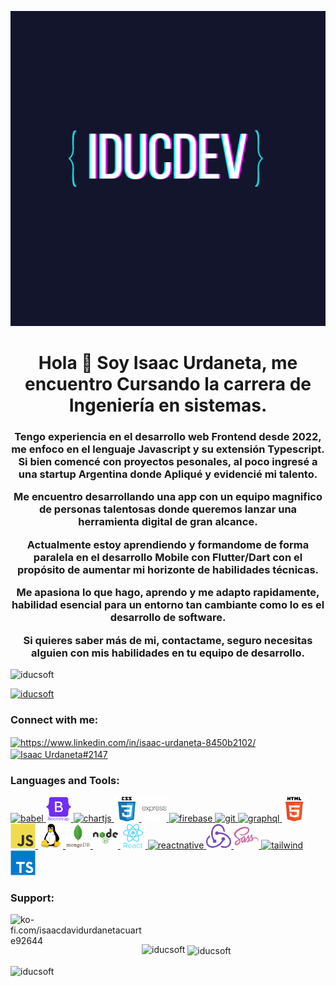 <div>
<p align="center" >
<img src="https://github.com/IducDev/my-portfolio/blob/master/public/iducdev.png" alt="JuveYell" width="600px" style="margin:0 auto;" >
</p>
</div>

<h1 align="center">Hola 👋 Soy Isaac Urdaneta, me encuentro Cursando la carrera de Ingeniería en sistemas.

</h1>
<h3 align="center">
  Tengo experiencia en el desarrollo web Frontend desde 2022, me enfoco en el lenguaje Javascript y su extensión Typescript.
Si bien comencé con proyectos pesonales, al poco ingresé a una startup Argentina donde Apliqué y evidencié mi talento.

Me encuentro desarrollando una app con un equipo magnifico de personas talentosas donde queremos lanzar una herramienta digital de gran alcance.

Actualmente estoy aprendiendo y formandome de forma paralela en el desarrollo Mobile con Flutter/Dart con el propósito de aumentar mi horizonte de habilidades técnicas.

Me apasiona lo que hago, aprendo y me adapto rapidamente, habilidad esencial para un entorno tan cambiante como lo es el desarrollo de software.

Si quieres saber más de mi, contactame, seguro necesitas alguien con mis habilidades en tu equipo de desarrollo.
</h3>



<p align="left"> <img src="https://komarev.com/ghpvc/?username=iducsoft&label=Profile%20views&color=0e75b6&style=flat" alt="iducsoft" /> </p>

<p align="left"> <a href="https://github.com/ryo-ma/github-profile-trophy"><img src="https://github-profile-trophy.vercel.app/?username=iducsoft" alt="iducsoft" /></a> </p>


<h3 align="left">Connect with me:</h3>
<p align="left">
<a href="https://linkedin.com/in/isaac-urdaneta-8450b2102" target="blank"><img align="center" src="https://raw.githubusercontent.com/rahuldkjain/github-profile-readme-generator/master/src/images/icons/Social/linked-in-alt.svg" alt="https://www.linkedin.com/in/isaac-urdaneta-8450b2102/" height="30" width="40" /></a>
<a href="https://discord.gg/Isaac Urdaneta#2147" target="blank"><img align="center" src="https://raw.githubusercontent.com/rahuldkjain/github-profile-readme-generator/master/src/images/icons/Social/discord.svg" alt="Isaac Urdaneta#2147" height="30" width="40" /></a>
</p>

<h3 align="left">Languages and Tools:</h3>
<p align="left"> <a href="https://babeljs.io/" target="_blank" rel="noreferrer"> <img src="https://www.vectorlogo.zone/logos/babeljs/babeljs-icon.svg" alt="babel" width="40" height="40"/> </a> <a href="https://getbootstrap.com" target="_blank" rel="noreferrer"> <img src="https://raw.githubusercontent.com/devicons/devicon/master/icons/bootstrap/bootstrap-plain-wordmark.svg" alt="bootstrap" width="40" height="40"/> </a> <a href="https://www.chartjs.org" target="_blank" rel="noreferrer"> <img src="https://www.chartjs.org/media/logo-title.svg" alt="chartjs" width="40" height="40"/> </a> <a href="https://www.w3schools.com/css/" target="_blank" rel="noreferrer"> <img src="https://raw.githubusercontent.com/devicons/devicon/master/icons/css3/css3-original-wordmark.svg" alt="css3" width="40" height="40"/> </a> <a href="https://expressjs.com" target="_blank" rel="noreferrer"> <img src="https://raw.githubusercontent.com/devicons/devicon/master/icons/express/express-original-wordmark.svg" alt="express" width="40" height="40"/> </a> <a href="https://firebase.google.com/" target="_blank" rel="noreferrer"> <img src="https://www.vectorlogo.zone/logos/firebase/firebase-icon.svg" alt="firebase" width="40" height="40"/> </a> <a href="https://git-scm.com/" target="_blank" rel="noreferrer"> <img src="https://www.vectorlogo.zone/logos/git-scm/git-scm-icon.svg" alt="git" width="40" height="40"/> </a> <a href="https://graphql.org" target="_blank" rel="noreferrer"> <img src="https://www.vectorlogo.zone/logos/graphql/graphql-icon.svg" alt="graphql" width="40" height="40"/> </a> <a href="https://www.w3.org/html/" target="_blank" rel="noreferrer"> <img src="https://raw.githubusercontent.com/devicons/devicon/master/icons/html5/html5-original-wordmark.svg" alt="html5" width="40" height="40"/> </a> <a href="https://developer.mozilla.org/en-US/docs/Web/JavaScript" target="_blank" rel="noreferrer"> <img src="https://raw.githubusercontent.com/devicons/devicon/master/icons/javascript/javascript-original.svg" alt="javascript" width="40" height="40"/> </a> <a href="https://www.linux.org/" target="_blank" rel="noreferrer"> <img src="https://raw.githubusercontent.com/devicons/devicon/master/icons/linux/linux-original.svg" alt="linux" width="40" height="40"/> </a> <a href="https://www.mongodb.com/" target="_blank" rel="noreferrer"> <img src="https://raw.githubusercontent.com/devicons/devicon/master/icons/mongodb/mongodb-original-wordmark.svg" alt="mongodb" width="40" height="40"/> </a> <a href="https://nodejs.org" target="_blank" rel="noreferrer"> <img src="https://raw.githubusercontent.com/devicons/devicon/master/icons/nodejs/nodejs-original-wordmark.svg" alt="nodejs" width="40" height="40"/> </a> <a href="https://reactjs.org/" target="_blank" rel="noreferrer"> <img src="https://raw.githubusercontent.com/devicons/devicon/master/icons/react/react-original-wordmark.svg" alt="react" width="40" height="40"/> </a> <a href="https://reactnative.dev/" target="_blank" rel="noreferrer"> <img src="https://reactnative.dev/img/header_logo.svg" alt="reactnative" width="40" height="40"/> </a> <a href="https://redux.js.org" target="_blank" rel="noreferrer"> <img src="https://raw.githubusercontent.com/devicons/devicon/master/icons/redux/redux-original.svg" alt="redux" width="40" height="40"/> </a> <a href="https://sass-lang.com" target="_blank" rel="noreferrer"> <img src="https://raw.githubusercontent.com/devicons/devicon/master/icons/sass/sass-original.svg" alt="sass" width="40" height="40"/> </a> <a href="https://tailwindcss.com/" target="_blank" rel="noreferrer"> <img src="https://www.vectorlogo.zone/logos/tailwindcss/tailwindcss-icon.svg" alt="tailwind" width="40" height="40"/> </a> <a href="https://www.typescriptlang.org/" target="_blank" rel="noreferrer"> <img src="https://raw.githubusercontent.com/devicons/devicon/master/icons/typescript/typescript-original.svg" alt="typescript" width="40" height="40"/> </a> </p>



<h3 align="left">Support:</h3>
<p><a href="https://ko-fi.com/ko-fi.com/isaacdavidurdanetacuarte92644"> <img align="left" src="https://cdn.ko-fi.com/cdn/kofi3.png?v=3" height="50" width="210" alt=" ko-fi.com/isaacdavidurdanetacuarte92644" /></a></p><br><br>




<p><img align="left" src="https://github-readme-stats.vercel.app/api/top-langs?username=iducsoft&show_icons=true&locale=en&layout=compact" alt="iducsoft" /></p>

<p>&nbsp;<img align="center" src="https://github-readme-stats.vercel.app/api?username=iducsoft&show_icons=true&locale=en" alt="iducsoft" /></p>

<p><img align="center" src="https://github-readme-streak-stats.herokuapp.com/?user=iducsoft&" alt="iducsoft" /></p>


